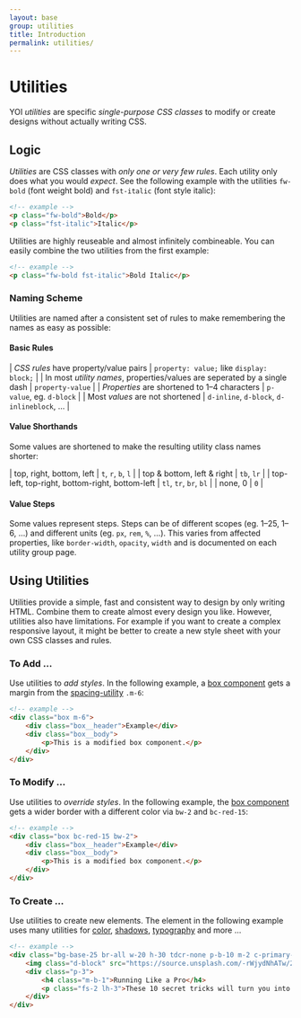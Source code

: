 ```yaml
---
layout: base
group: utilities
title: Introduction
permalink: utilities/
---
```


# Utilities

<p class="intro">YOI <i>utilities</i> are specific <i>single-purpose CSS classes</i> to modify or create designs without actually writing CSS.</p>

## Logic

*Utilities* are CSS classes with *only one or very few rules*. Each utility only does what you would *expect*. See the following example with the utilities `fw-bold` (font weight bold) and `fst-italic` (font style italic):

```html
<!-- example -->
<p class="fw-bold">Bold</p>
<p class="fst-italic">Italic</p>
```

Utilities are highly reuseable and almost infinitely combineable. You can easily combine the two utilities from the first example:

```html
<!-- example -->
<p class="fw-bold fst-italic">Bold Italic</p>
```

### Naming Scheme

Utilities are named after a consistent set of rules to make remembering the names as easy as possible:

#### Basic Rules

| *CSS rules* have property/value pairs                                     | `property: value;` like `display: block;` |
| In most *utility names*, properties/values are seperated by a single dash | `property-value`                          |
| *Properties* are shortened to 1–4 characters                              | `p-value`, eg. `d-block`                  |
| Most *values* are not shortened                                           | `d-inline`, `d-block`, `d-inlineblock`, … |

#### Value Shorthands

Some values are shortened to make the resulting utility class names shorter:

| top, right, bottom, left                       | `t`, `r`, `b`, `l`     |
| top & bottom, left & right                     | `tb`, `lr`             |
| top-left, top-right, bottom-right, bottom-left | `tl`, `tr`, `br`, `bl` |
| none, 0                                        | `0`                    |

#### Value Steps

Some values represent steps. Steps can be of different scopes (eg. 1–25, 1–6, …) and different units (eg. `px`, `rem`, `%`, …). This varies from affected properties, like `border-width`, `opacity`, `width` and is documented on each utility group page.

## Using Utilities

Utilities provide a simple, fast and consistent way to design by only writing HTML. Combine them to create almost every design you like. However, utilities also have limitations. For example if you want to create a complex responsive layout, it might be better to create a new style sheet with your own CSS classes and rules.

### To Add …

Use utilities to *add styles*. In the following example, a [box component](components/box.html) gets a margin from the [spacing-utility](utilities/spacing.html) `.m-6`:

```html
<!-- example -->
<div class="box m-6">
    <div class="box__header">Example</div>
    <div class="box__body">
        <p>This is a modified box component.</p>
    </div>
</div>
```

### To Modify …

Use utilities to *override styles*. In the following example, the [box component](components/box.html) gets a wider border with a different color via `bw-2` and `bc-red-15`:

```html
<!-- example -->
<div class="box bc-red-15 bw-2">
    <div class="box__header">Example</div>
    <div class="box__body">
        <p>This is a modified box component.</p>
    </div>
</div>
```

### To Create …

Use utilities to create new elements. The element in the following example uses many utilities for [color](utilities/color.html), [shadows](utilities/shadow.html), [typography](utilities/typography.html) and more …

```html
<!-- example -->
<div class="bg-base-25 br-all w-20 h-30 tdcr-none p-b-10 m-2 c-primary-14 sh-3 ovrfl-hidden hvr--bg-white hvr--c-primary-10 hvr--sh-4 tween" href="#">
    <img class="d-block" src="https://source.unsplash.com/-rWjydNhATw/200x165">
    <div class="p-3">
        <h4 class="m-b-1">Running Like a Pro</h4>
        <p class="fs-2 lh-3">These 10 secret tricks will turn you into a successful runner.</p>
    </div>
</div>
```